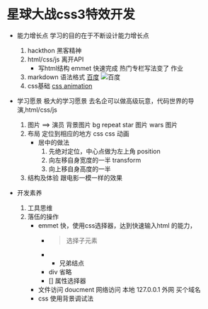 # 星球大战css3特效开发
- 能力增长点
    学习的目的在于不断设计能力增长点
    1. hackthon 黑客精神
    2. html/css/js 离开API
        - 写html结构
            emmet 快速完成 热门专栏写法变了 作业
    3. markdown 语法格式
        [百度](http://www.baidu.com)
        ![百度](./images/column.jpg)
    4. css基础
        [css animation](https://www.w3school.com.cn/cssref/pr_animation.asp)
- 学习愿景
    极大的学习愿景
    去名企可以做高级玩意，代码世界的导演,html/css/js
    1. 图片 ==> 演员
        背景图片 bg  repeat
        star 图片
        wars 图片
    2. 布局
        定位到相应的地方
        css
        css 动画
        - 居中的做法
            1. 先绝对定位，中心点做为左上角 position
            2. 向左移自身宽度的一半 transform
            3. 向上移自身高度的一半
    3. 结构及体验
        跟电影一模一样的效果

- 开发素养
    1. 工具思维
    2. 落伍的操作
        - emmet
            快，使用css选择器，达到快速输入html 的能力，
            - > 选择子元素
            - + 兄弟结点
            - div 省略
            - [] 属性选择器
        - 文件访问
            doucment
            网络访问 本地 127.0.0.1
            外网    买个域名
        - css 使用背景调试法